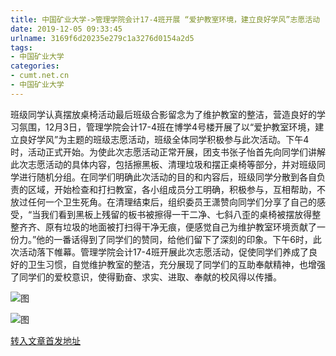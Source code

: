 ```yaml
---
title: 中国矿业大学->管理学院会计17-4班开展 “爱护教室环境，建立良好学风”志愿活动 | cumt.net.cn
date: 2019-12-05 09:33:45
urlname: 3169f6d20235e279c1a3276d0154a2d5
tags: 
- 中国矿业大学
categories:
- cumt.net.cn
- 中国矿业大学
---
```

班级同学认真摆放桌椅活动最后班级合影留念为了维护教室的整洁，营造良好的学习氛围，12月3日，管理学院会计17-4班在博学4号楼开展了以“爱护教室环境，建立良好学风”为主题的班级志愿活动，班级全体同学积极参与此次活动。下午4时，活动正式开始。为使此次志愿活动正常开展，团支书张子怡首先向同学们讲解此次志愿活动的具体内容，包括擦黑板、清理垃圾和摆正桌椅等部分，并对班级同学进行随机分组。在同学们明确此次活动的目的和内容后，班级同学分散到各自负责的区域，开始检查和打扫教室，各小组成员分工明确，积极参与，互相帮助，不放过任何一个卫生死角。在清理结束后，组织委员王潇赞向同学们分享了自己的感受，“当我们看到黑板上残留的板书被擦得一干二净、七斜八歪的桌椅被摆放得整整齐齐、原有垃圾的地面被打扫得干净无痕，便感觉自己为维护教室环境贡献了一份力。”他的一番话得到了同学们的赞同，给他们留下了深刻的印象。下午6时，此次活动落下帷幕。管理学院会计17-4班开展此次志愿活动，促使同学们养成了良好的卫生习惯，自觉维护教室的整洁，充分展现了同学们的互助奉献精神，也增强了同学们的爱校意识，使得勤奋、求实、进取、奉献的校风得以传播。

![图](http://xwzx.cumt.edu.cn/_upload/article/images/d5/b1/c053298e436d99f69fe05317ed12/147c7c9d-3a14-408d-9a2a-d44eb61963a7.jpg)

![图](http://xwzx.cumt.edu.cn/_upload/article/images/d5/b1/c053298e436d99f69fe05317ed12/7feea86d-2c92-4aef-9188-7b15b26b90b4.jpg)

[转入文章首发地址](http://xwzx.cumt.edu.cn/6f/23/c523a552739/page.htm)